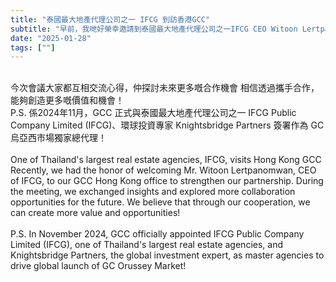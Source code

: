 ```yaml
---
title: "泰國最大地產代理公司之一 IFCG 到訪香港GCC"
subtitle: "早前，我哋好榮幸邀請到泰國最大地產代理公司之一IFCG CEO Witoon Lertpanomwan先生到訪我哋GCC 香港office，進一步加強我哋合作關係"
date: "2025-01-28"
tags: [""]
---
```


<br/>
今次會議大家都互相交流心得，仲探討未來更多嘅合作機會
相信透過攜手合作，能夠創造更多嘅價值和機會！
<br/>
P.S. 係2024年11月，GCC 正式與泰國最大地產代理公司之一 IFCG Public Company Limited (IFCG)、環球投資專家 Knightsbridge Partners 簽署作為 GC 烏亞西市場獨家總代理！ 
<br/>
<br/>
One of Thailand's largest real estate agencies, IFCG, visits Hong Kong GCC
Recently, we had the honor of welcoming Mr. Witoon Lertpanomwan, CEO of IFCG, to our GCC Hong Kong office to strengthen our partnership.
During the meeting, we exchanged insights and explored more collaboration opportunities for the future.
We believe that through our cooperation, we can create more value and opportunities!
<br/>
<br/>
P.S.  In November 2024, GCC officially appointed IFCG Public Company Limited (IFCG), one of Thailand's largest real estate agencies, and Knightsbridge Partners, the global investment expert, as master agencies to drive global launch of GC Orussey Market!



